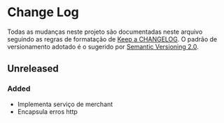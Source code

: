 # Change Log

Todas as mudanças neste projeto são documentadas neste arquivo seguindo as regras de formatação de [Keep a CHANGELOG](http://keepachangelog.com/en/0.3.0/). O padrão de versionamento adotado é o sugerido por [Semantic Versioning 2.0](http://semver.org/).

## Unreleased
### Added
- Implementa serviço de merchant
- Encapsula erros http
